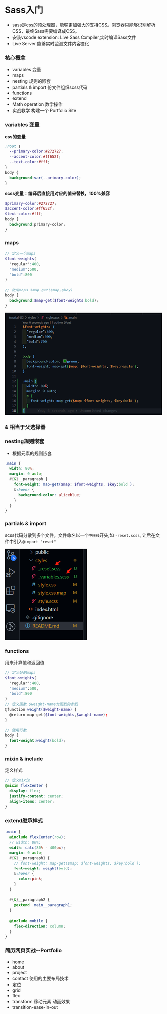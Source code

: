 # Sass入门
- sass是css的预处理器，能够更加强大的支持CSS。浏览器只能够识别解析CSS，最终Sass需要编译成CSS。
- 安装vscode extension: Live Sass Compiler,实时编译Sass文件
- Live Server 能够实时监测文件内容变化
### 核心概念
- variables 变量
- maps
- nesting 规则的嵌套
- partials & import 份文件组织scss代码
- functions
- extend
- Math operation 数学操作
- 实战教学 构建一个 Portfolio Site

### variables 变量
**css的变量**

```css
:root {
  --primary-color:#272727;
  --accent-color:#ff652f;
  --text-color:#fff;
}
body {
  background:var(--primary-color);
}
```
**scss变量：编译后直接用对应的值来替换，100%兼容**

```scss
$primary-color:#272727;
$accent-color:#ff652f;
$text-color:#fff;
body {
  background:primary-color;
}
```

### maps
```scss
// 定义一个maps
$font-weights(
  "regular":400,
  "medium":500,
  "bold":800
)

// 使用maps $map-get($map,$key)
body {
  background:$map-get($font-weights,bold);
}
```

![image-20220819090711274](.\tourial-02\public\image-20220819090711274.png)

### & 相当于父选择器
### nesting规则嵌套
- 根据元素的规则嵌套
```scss
.main {
  width: 80%;
  margin: 0 auto;
  #{&}__paragraph {
    font-weight: map-get($map: $font-weights, $key:bold );
    &:hover {
      background-color: aliceblue;
    }
  }
}
```

### partials & import

scss代码分散到多个文件，文件命名以一个`中横线`开头,如 `-reset.scss`, 让后在文件中引入`@import "reset"`

![image-20220819092300066](.\tourial-02\public\image-20220819092300066.png)

### functions

用来计算值和返回值

```scss
// 定义好的maps
$font-weights(
  "regular":400,
  "medium":500,
  "bold":800
)
// 定义函数 $weight-name为函数的参数
@function weight($weight-name) {
  @return map-get($font-weights,$weight-name);
}

// 使用行数
body {
  font-weight:weight(bold);
}
```

### mixin & include

定义样式

```scss
// 定义mixin
@mixin flexCenter {
  display: flex;
  justify-content: center;
  align-items: center;
}
```

### extend继承样式
```scss
.main {
  @include flexCenter(row);
  // width: 80%;
  width: calc(80% - 400px);
  margin: 0 auto;
  #{&}__paragraph1 {
    // font-weight: map-get($map: $font-weights, $key:bold );
    font-weight: weight(bold);
    &:hover {
      color:pink;
    }
  }

  #{&}__paragraph2 {
    @extend .main__paragraph1;
  }
  
  @include mobile {
    flex-direction: column;
  }
}
```

### 简历网页实战--Portfolio
- home
- about
- project
- contact
使用的主要布局技术
- 定位
- grid
- flex
- transform 移动元素
动画效果
- transition-ease-in-out